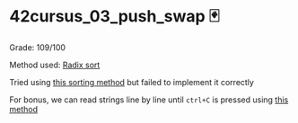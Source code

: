 # 42cursus_03_push_swap 🃏

Grade: 109/100

Method used: [Radix sort](https://medium.com/nerd-for-tech/push-swap-tutorial-fa746e6aba1e)

Tried using [this sorting method](https://medium.com/@jamierobertdawson/push-swap-the-least-amount-of-moves-with-two-stacks-d1e76a71789a) but failed to implement it correctly

For bonus, we can read strings line by line until `ctrl+C` is pressed using [this method](https://cboard.cprogramming.com/c-programming/121561-read-strings-line-line-until-ctrlplusc-pressed.html)
